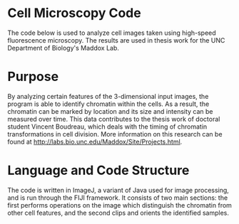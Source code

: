 # Cell Microscopy Code
The code below is used to analyze cell images taken using high-speed fluorescence microscopy. The results are used in thesis work for the UNC Department of Biology's Maddox Lab.
# Purpose
By analyzing certain features of the 3-dimensional input images, the program is able to identify chromatin within the cells. As a result, the chromatin can be marked by location and its size and intensity can be measured over time. This data contributes to the thesis work of doctoral student Vincent Boudreau, which deals with the timing of chromatin transformations in cell division. More information on this research can be found at http://labs.bio.unc.edu/Maddox/Site/Projects.html.
# Language and Code Structure
The code is written in ImageJ, a variant of Java used for image processing, and is run through the FIJI framework. It consists of two main sections: the first performs operations on the image which distinguish the chromatin from other cell features, and the second clips and orients the identified samples.
